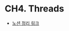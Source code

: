 # CH4. Threads

* [노션 정리 링크](https://taewon98.notion.site/CH4-Threads-94f2f2106611402c9da59432625563b4)